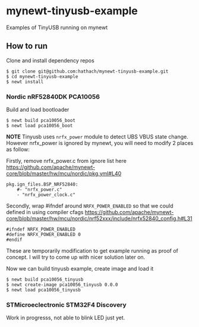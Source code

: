 # mynewt-tinyusb-example
Examples of TinyUSB running on mynewt

## How to run

Clone and install dependency repos

```
$ git clone git@github.com:hathach/mynewt-tinyusb-example.git
$ cd mynewt-tinyusb-example
$ newt install
```

### Nordic nRF52840DK PCA10056

Build and load bootloader

```
$ newt build pca10056_boot
$ newt load pca10056_boot
```

**NOTE** Tinyusb uses `nrfx_power` module to detect UBS VBUS state change. However nrfx_power is ignored by
mynewt, you will need to modify 2 places as follow:

Firstly, remove nrfx_power.c from ignore list here https://github.com/apache/mynewt-core/blob/master/hw/mcu/nordic/pkg.yml#L40

```
pkg.ign_files.BSP_NRF52840:
    #- "nrfx_power.c"
    - "nrfx_power_clock.c"
```

Secondly, wrap #ifndef around `NRFX_POWER_ENABLED` so that we could defined in using compiler cfags https://github.com/apache/mynewt-core/blob/master/hw/mcu/nordic/nrf52xxx/include/nrfx52840_config.h#L31

```
#ifndef NRFX_POWER_ENABLED
#define NRFX_POWER_ENABLED 0
#endif
```

These are temporarily modification to get example running as proof of concept. I will try to come up with nicer solution later on.

Now we can build tinyusb example, create image and load it

```
$ newt build pca10056_tinyusb
$ newt create-image pca10056_tinyusb 0.0.0
$ newt load pca10056_tinyusb
```

### STMicroeclectronic STM32F4 Discovery

Work in progresss, not able to blink LED just yet.
